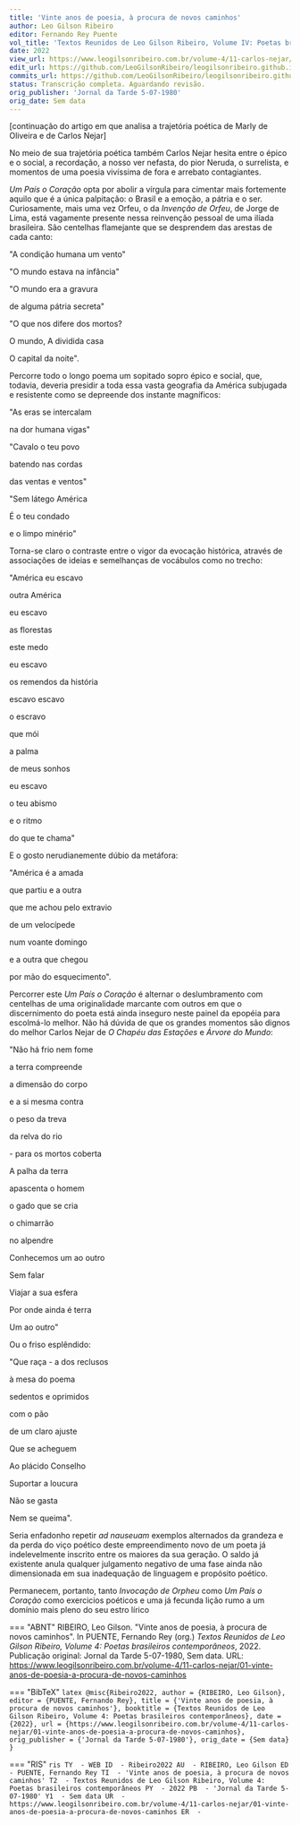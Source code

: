 ```yaml
---
title: 'Vinte anos de poesia, à procura de novos caminhos'
author: Leo Gilson Ribeiro
editor: Fernando Rey Puente
vol_title: 'Textos Reunidos de Leo Gilson Ribeiro, Volume IV: Poetas brasileiros contemporâneos'
date: 2022
view_url: https://www.leogilsonribeiro.com.br/volume-4/11-carlos-nejar/01-vinte-anos-de-poesia-a-procura-de-novos-caminhos
edit_url: https://github.com/LeoGilsonRibeiro/leogilsonribeiro.github.io/edit/main//docs/markdown/volume-4/11-carlos-nejar/01-vinte-anos-de-poesia-a-procura-de-novos-caminhos.md
commits_url: https://github.com/LeoGilsonRibeiro/leogilsonribeiro.github.io/commits/main/docs/markdown/volume-4/11-carlos-nejar/01-vinte-anos-de-poesia-a-procura-de-novos-caminhos.md
status: Transcrição completa. Aguardando revisão.
orig_publisher: 'Jornal da Tarde 5-07-1980'
orig_date: Sem data
---
```


\[continuação do artigo em que analisa a trajetória poética de Marly de Oliveira e de Carlos Nejar\]

No meio de sua trajetória poética também Carlos Nejar hesita entre o épico e o social, a recordação, a nosso ver nefasta, do pior Neruda, o surrelista, e momentos de uma poesia vivíssima de fora e arrebato contagiantes.

*Um País o Coração* opta por abolir a vírgula para cimentar mais fortemente aquilo que é a única palpitação: o Brasil e a emoção, a pátria e o ser. Curiosamente, mais uma vez Orfeu, o da *Invenção de Orfeu*, de Jorge de Lima, está vagamente presente nessa reinvenção pessoal de uma ilíada brasileira. São centelhas flamejante que se desprendem das arestas de cada canto:

"A condição humana um vento"

"O mundo estava na infância"

"O mundo era a gravura

de alguma pátria secreta"

"O que nos difere dos mortos?

O mundo, A dividida casa

O capital da noite".

Percorre todo o longo poema um sopitado sopro épico e social, que, todavia, deveria presidir a toda essa vasta geografia da América subjugada e resistente como se depreende dos instante magníficos:

"As eras se intercalam

na dor humana vigas"

"Cavalo o teu povo

batendo nas cordas

das ventas e ventos"

"Sem látego América

É o teu condado

e o limpo minério"

Torna-se claro o contraste entre o vigor da evocação histórica, através de associações de ideias e semelhanças de vocábulos como no trecho:

"América eu escavo

outra América

eu escavo

as florestas

este medo

eu escavo

os remendos da história

escavo escavo

o escravo

que mói

a palma

de meus sonhos

eu escavo

o teu abismo

e o ritmo

do que te chama"

E o gosto nerudianemente dúbio da metáfora:

"América é a amada

que partiu e a outra

que me achou pelo extravio

de um velocípede

num voante domingo

e a outra que chegou

por mão do esquecimento".

Percorrer este *Um País o Coração* é alternar o deslumbramento com centelhas de uma originalidade marcante com outros em que o discernimento do poeta está ainda inseguro neste painel da epopéia para escolmá-lo melhor. Não há dúvida de que os grandes momentos são dignos do melhor Carlos Nejar de *O Chapéu das Estações* e *Árvore do Mundo*:

"Não há frio nem fome

a terra compreende

a dimensão do corpo

e a si mesma contra

o peso da treva

da relva do rio

\- para os mortos coberta

A palha da terra

apascenta o homem

o gado que se cria

o chimarrão

no alpendre

Conhecemos um ao outro

Sem falar

Viajar a sua esfera

Por onde ainda é terra

Um ao outro"

Ou o friso esplêndido:

"Que raça - a dos reclusos

à mesa do poema

sedentos e oprimidos

com o pão

de um claro ajuste

Que se acheguem

Ao plácido Conselho

Suportar a loucura

Não se gasta

Nem se queima".

Seria enfadonho repetir *ad nauseuam* exemplos alternados da grandeza e da perda do viço poético deste empreendimento novo de um poeta já indelevelmente inscrito entre os maiores da sua geração. O saldo já existente anula qualquer julgamento negativo de uma fase ainda não dimensionada em sua inadequação de linguagem e propósito poético.

Permanecem, portanto, tanto *Invocação de Orpheu* como *Um País o Coração* como exercicios poéticos e uma já fecunda lição rumo a um domínio mais pleno do seu estro lírico


=== "ABNT"
    RIBEIRO, Leo Gilson. "Vinte anos de poesia, à procura de novos caminhos". In PUENTE, Fernando Rey (org.) <em>Textos Reunidos de Leo Gilson Ribeiro, Volume 4: Poetas brasileiros contemporâneos</em>, 2022. Publicação original: Jornal da Tarde 5-07-1980, Sem data. URL: <a href="stable_url">https://www.leogilsonribeiro.com.br/volume-4/11-carlos-nejar/01-vinte-anos-de-poesia-a-procura-de-novos-caminhos</a>

=== "BibTeX"
    ```latex
    @misc{Ribeiro2022,
    author = {RIBEIRO, Leo Gilson},
    editor = {PUENTE, Fernando Rey},
    title = {'Vinte anos de poesia, à procura de novos caminhos'},
    booktitle = {Textos Reunidos de Leo Gilson Ribeiro, Volume 4: Poetas brasileiros contemporâneos},
    date = {2022},
    url = {https://www.leogilsonribeiro.com.br/volume-4/11-carlos-nejar/01-vinte-anos-de-poesia-a-procura-de-novos-caminhos},
    orig_publisher = {'Jornal da Tarde 5-07-1980'},
    orig_date = {Sem data}
    }
    ```

=== "RIS"
    ```ris
    TY  - WEB
    ID  - Ribeiro2022
    AU  - RIBEIRO, Leo Gilson
    ED  - PUENTE, Fernando Rey
    TI  - 'Vinte anos de poesia, à procura de novos caminhos'
    T2  - Textos Reunidos de Leo Gilson Ribeiro, Volume 4: Poetas brasileiros contemporâneos
    PY  - 2022
    PB  - 'Jornal da Tarde 5-07-1980'
    Y1  - Sem data
    UR  - https://www.leogilsonribeiro.com.br/volume-4/11-carlos-nejar/01-vinte-anos-de-poesia-a-procura-de-novos-caminhos
    ER  - 
    ```
